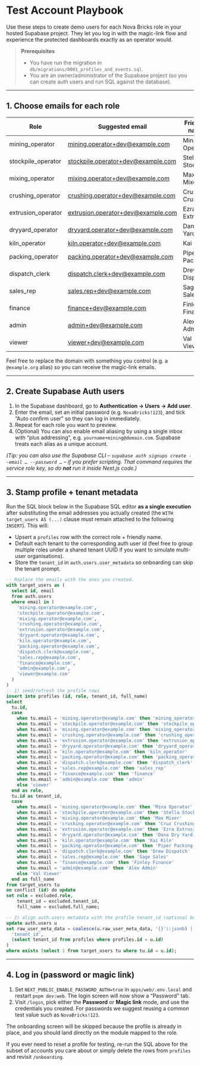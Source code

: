 # Test Account Playbook

Use these steps to create demo users for each Nova Bricks role in your hosted
Supabase project. They let you log in with the magic-link flow and experience
the protected dashboards exactly as an operator would.

> **Prerequisites**
> - You have run the migration in `db/migrations/0001_profiles_and_events.sql`.
> - You are an owner/administrator of the Supabase project (so you can create
>   auth users and run SQL against the database).

---

## 1. Choose emails for each role

| Role                | Suggested email             | Friendly name          |
| ------------------- | --------------------------- | ---------------------- |
| mining_operator     | mining.operator+dev@example.com   | Mina Operator          |
| stockpile_operator  | stockpile.operator+dev@example.com| Stella Stockpile       |
| mixing_operator     | mixing.operator+dev@example.com   | Max Mixer              |
| crushing_operator   | crushing.operator+dev@example.com | Cruz Crushing          |
| extrusion_operator  | extrusion.operator+dev@example.com| Ezra Extrusion         |
| dryyard_operator    | dryyard.operator+dev@example.com  | Dana Dry Yard          |
| kiln_operator       | kiln.operator+dev@example.com     | Kai Kiln               |
| packing_operator    | packing.operator+dev@example.com  | Piper Packing          |
| dispatch_clerk      | dispatch.clerk+dev@example.com    | Drew Dispatch          |
| sales_rep           | sales.rep+dev@example.com         | Sage Sales             |
| finance             | finance+dev@example.com           | Finley Finance         |
| admin               | admin+dev@example.com             | Alex Admin             |
| viewer              | viewer+dev@example.com            | Val Viewer             |

Feel free to replace the domain with something you control (e.g. a
`@example.org` alias) so you can receive the magic-link emails.

---

## 2. Create Supabase Auth users

1. In the Supabase dashboard, go to **Authentication → Users → Add user**.
2. Enter the email, set an initial password (e.g. `NovaBricks!123`), and tick
   “Auto confirm user” so they can log in immediately.
3. Repeat for each role you want to preview.
4. (Optional) You can also enable email aliasing by using a single inbox with
   “plus addressing”, e.g. `yourname+mining@domain.com`. Supabase treats each
   alias as a unique account.

*(Tip: you can also use the Supabase CLI – `supabase auth signups create --email … --password …` – if you prefer scripting. That command requires the service role key, so do **not** run it inside Next.js code.)*

---

## 3. Stamp profile + tenant metadata

Run the SQL block below in the Supabase SQL editor **as a single execution**
after substituting the email addresses you actually created (the `WITH
target_users AS (...)` clause must remain attached to the following `INSERT`).
This will:

- Upsert a `profiles` row with the correct role + friendly name.
- Default each tenant to the corresponding auth user id (feel free to group
  multiple roles under a shared tenant UUID if you want to simulate multi-user
  organisations).
- Store the `tenant_id` in `auth.users.user_metadata` so onboarding can skip the
  tenant prompt.

```sql
-- Replace the emails with the ones you created.
with target_users as (
  select id, email
  from auth.users
  where email in (
    'mining.operator@example.com',
    'stockpile.operator@example.com',
    'mixing.operator@example.com',
    'crushing.operator@example.com',
    'extrusion.operator@example.com',
    'dryyard.operator@example.com',
    'kiln.operator@example.com',
    'packing.operator@example.com',
    'dispatch.clerk@example.com',
    'sales.rep@example.com',
    'finance@example.com',
    'admin@example.com',
    'viewer@example.com'
  )
)
-- 1) seed/refresh the profile rows
insert into profiles (id, role, tenant_id, full_name)
select
  tu.id,
  case
    when tu.email = 'mining.operator@example.com' then 'mining_operator'
    when tu.email = 'stockpile.operator@example.com' then 'stockpile_operator'
    when tu.email = 'mixing.operator@example.com' then 'mixing_operator'
    when tu.email = 'crushing.operator@example.com' then 'crushing_operator'
    when tu.email = 'extrusion.operator@example.com' then 'extrusion_operator'
    when tu.email = 'dryyard.operator@example.com' then 'dryyard_operator'
    when tu.email = 'kiln.operator@example.com' then 'kiln_operator'
    when tu.email = 'packing.operator@example.com' then 'packing_operator'
    when tu.email = 'dispatch.clerk@example.com' then 'dispatch_clerk'
    when tu.email = 'sales.rep@example.com' then 'sales_rep'
    when tu.email = 'finance@example.com' then 'finance'
    when tu.email = 'admin@example.com' then 'admin'
    else 'viewer'
  end as role,
  tu.id as tenant_id,
  case
    when tu.email = 'mining.operator@example.com' then 'Mina Operator'
    when tu.email = 'stockpile.operator@example.com' then 'Stella Stockpile'
    when tu.email = 'mixing.operator@example.com' then 'Max Mixer'
    when tu.email = 'crushing.operator@example.com' then 'Cruz Crushing'
    when tu.email = 'extrusion.operator@example.com' then 'Ezra Extrusion'
    when tu.email = 'dryyard.operator@example.com' then 'Dana Dry Yard'
    when tu.email = 'kiln.operator@example.com' then 'Kai Kiln'
    when tu.email = 'packing.operator@example.com' then 'Piper Packing'
    when tu.email = 'dispatch.clerk@example.com' then 'Drew Dispatch'
    when tu.email = 'sales.rep@example.com' then 'Sage Sales'
    when tu.email = 'finance@example.com' then 'Finley Finance'
    when tu.email = 'admin@example.com' then 'Alex Admin'
    else 'Val Viewer'
  end as full_name
from target_users tu
on conflict (id) do update
set role = excluded.role,
    tenant_id = excluded.tenant_id,
    full_name = excluded.full_name;

-- 2) align auth.users metadata with the profile tenant_id (optional but useful)
update auth.users u
set raw_user_meta_data = coalesce(u.raw_user_meta_data, '{}'::jsonb) || jsonb_build_object(
  'tenant_id',
  (select tenant_id from profiles where profiles.id = u.id)
)
where exists (select 1 from target_users tu where tu.id = u.id);
```

---

## 4. Log in (password or magic link)

1. Set `NEXT_PUBLIC_ENABLE_PASSWORD_AUTH=true` in `apps/web/.env.local` and
   restart `pnpm dev:web`. The login screen will now show a “Password” tab.
2. Visit `/login`, pick either the **Password** or **Magic link** mode, and use
   the credentials you created. For passwords we suggest reusing a common test
   value such as `NovaBricks!123`.

The onboarding screen will be skipped because the profile is already in place,
and you should land directly on the module mapped to the role.

If you ever need to reset a profile for testing, re-run the SQL above for the
subset of accounts you care about or simply delete the rows from `profiles` and
revisit `/onboarding`.
